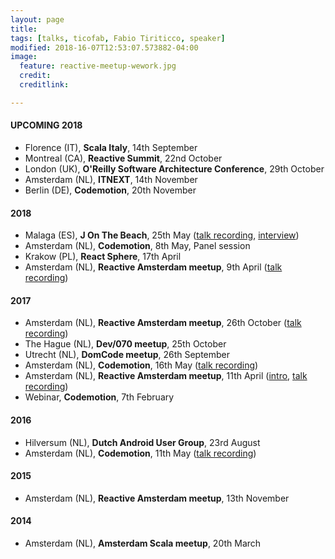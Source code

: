```yaml
---
layout: page
title:
tags: [talks, ticofab, Fabio Tiriticco, speaker]
modified: 2018-16-07T12:53:07.573882-04:00
image:
  feature: reactive-meetup-wework.jpg
  credit:
  creditlink:

---
```


#### UPCOMING 2018

* Florence (IT), **Scala Italy**, 14th September
* Montreal (CA), **Reactive Summit**, 22nd October 
* London (UK), **O'Reilly Software Architecture Conference**, 29th October
* Amsterdam (NL), **ITNEXT**, 14th November
* Berlin (DE), **Codemotion**, 20th November

#### 2018

* Malaga (ES), **J On The Beach**, 25th May ([talk recording](https://youtu.be/OOXRgd5yUQo), [interview](https://youtu.be/pZgrAnORNAU))
* Amsterdam (NL), **Codemotion**, 8th May, Panel session
* Krakow (PL), **React Sphere**, 17th April
* Amsterdam (NL), **Reactive Amsterdam meetup**, 9th April ([talk recording](https://youtu.be/M8P3MFmMDk4))

#### 2017

* Amsterdam (NL), **Reactive Amsterdam meetup**, 26th October ([talk recording](https://youtu.be/J1mkMYIO9gg))
* The Hague (NL), **Dev/070 meetup**, 25th October
* Utrecht (NL), **DomCode meetup**, 26th September
* Amsterdam (NL), **Codemotion**, 16th May ([talk recording](https://youtu.be/zgKoAfhCHVE))
* Amsterdam (NL), **Reactive Amsterdam meetup**, 11th April ([intro](https://youtu.be/eKkeHHTSETw), [talk recording](https://youtu.be/MQGXrrhGUTw))
* Webinar, **Codemotion**, 7th February

#### 2016

* Hilversum (NL), **Dutch Android User Group**, 23rd August
* Amsterdam (NL), **Codemotion**, 11th May ([talk recording](https://youtu.be/QGYzrEZEW_k))

#### 2015

* Amsterdam (NL), **Reactive Amsterdam meetup**, 13th November

#### 2014

* Amsterdam (NL), **Amsterdam Scala meetup**, 20th March



